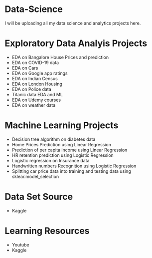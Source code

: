 # Data-Science

I will be uploading all my data science and analytics projects here.

# Exploratory Data Analyis Projects 

- EDA on Bangalore House Prices and prediction
- EDA on COVID-19 data
- EDA on Cars
- EDA on Google app ratings
- EDA on Indian Census
- EDA on London Housing
- EDA on Police data
- Titanic data EDA and ML
- EDA on Udemy courses
- EDA on weather data

# Machine Learning Projects

- Decision tree algorithm on diabetes data
- Home Prices Prediction using Linear Regression
- Prediction of per capita income using Linear Regression
- HR retention prediction using Logistic Regression
- Logistic regression on Insurance data
- Handwritten numbers Recognition using Logistic Regression
- Splitting car price data into training and testing data using sklear.model_selection

# Data Set Source

- Kaggle

# Learning Resources

- Youtube
- Kaggle
